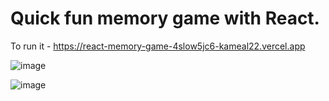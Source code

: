 # Quick fun memory game with React.

To run it - https://react-memory-game-4slow5jc6-kameal22.vercel.app

![image](https://user-images.githubusercontent.com/80644310/176904939-6d5ce627-3b66-456d-9cce-74ed3790d61b.png)

![image](https://user-images.githubusercontent.com/80644310/176997745-754eb3db-e3c4-400b-b52d-02c3f40ac04e.png)

